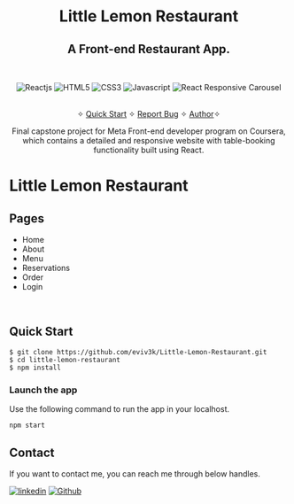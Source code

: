 <h1 align="center">Little Lemon Restaurant</h1>

<h2 align="center">A Front-end Restaurant App.</h2>

<br />
<p align="center">
    <img src="https://img.shields.io/badge/React-20232A?style=for-the-badge&logo=react&logoColor=61DAFB" alt="Reactjs" />
    <img src="https://img.shields.io/badge/HTML5-E34F26?style=for-the-badge&logo=html5&logoColor=white" alt="HTML5" />
    <img src="https://img.shields.io/badge/CSS3-1572B6?style=for-the-badge&logo=css3&logoColor=white" alt="CSS3" />
    <img src="https://img.shields.io/badge/JavaScript-323330?style=for-the-badge&logo=javascript&logoColor=F7DF1E" alt="Javascript" />
    <img src="https://img.shields.io/badge/React Responsive Carousel-FFFFFF?style=for-the-badge&logo=react-responsive-carousel&logoColor=000000" alt="React Responsive Carousel" />
</p>

<p align="center"> 
    <br />&#10023;
    <a href="#Quick-Start">Quick Start</a>   &#10023;    
    <a href="https://github.com/eviv3k/Little-Lemon-Restaurant/issues">Report Bug</a>   &#10023;
    <a href="#Contact">Author</a>&#10023;
</p>

<p align="center"> 
    Final capstone project for Meta Front-end developer program on Coursera, which contains a detailed and responsive website with table-booking functionality built using React.
</p>

# Little Lemon Restaurant


## Pages

- Home
- About
- Menu
- Reservations
- Order
- Login
<br />

## Quick Start

```shell
$ git clone https://github.com/eviv3k/Little-Lemon-Restaurant.git
$ cd little-lemon-restaurant
$ npm install
```

### Launch the app

Use the following command to run the app in your localhost.

```
npm start
```

## Contact

If you want to contact me, you can reach me through below handles.

[![linkedin](https://img.shields.io/badge/Vivek_Singh-0077B5?style=for-the-badge&logo=linkedin&logoColor=white)](https://www.linkedin.com/in/eviv3k/)
[![Github](https://img.shields.io/badge/Vivek_Singh-20232A?style=for-the-badge&logo=Github&logoColor=white)](https://github.com/eviv3k)

